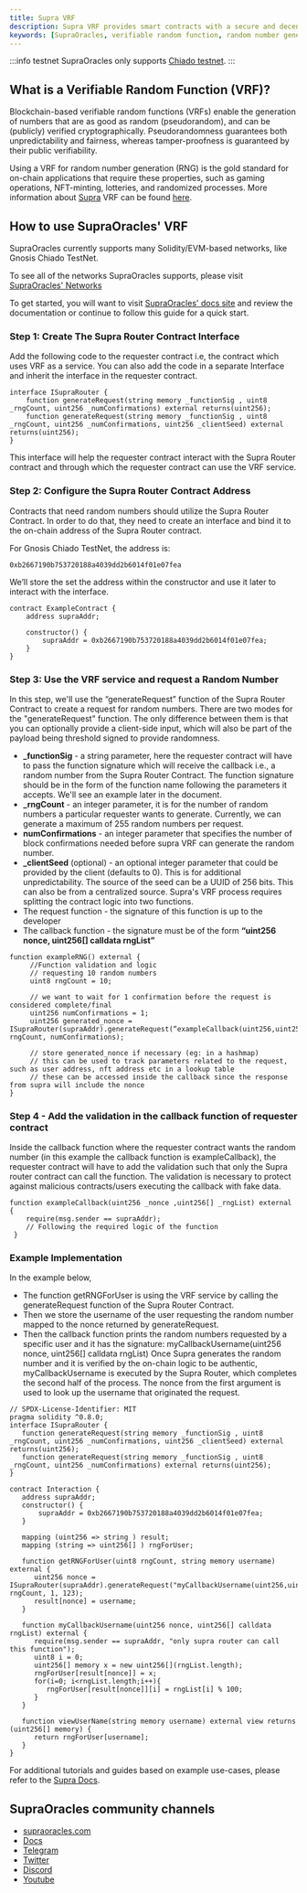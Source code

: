 ```yaml
---
title: Supra VRF
description: Supra VRF provides smart contracts with a secure and decentralized source of randomness that is unbiasable, unpredictable, and publicly verifiable. 
keywords: [SupraOracles, verifiable random function, random number generation]
---
```


:::info testnet
SupraOracles only supports [Chiado testnet](../../../about/networks/chiado.md).
:::

## What is a Verifiable Random Function (VRF)?

Blockchain-based verifiable random functions (VRFs) enable the generation of numbers that are as good as random (pseudorandom), and can be (publicly) verified cryptographically. Pseudorandomness guarantees both unpredictability and fairness, whereas tamper-proofness is guaranteed by their public verifiability.

Using a VRF for random number generation (RNG) is the gold standard for on-chain applications that require these properties, such as gaming operations, NFT-minting, lotteries, and randomized processes. More information about [Supra](https://supraoracles.com/) VRF can be found [here](https://supraoracles.com/docs/vrf1).


## How to use SupraOracles' VRF

SupraOracles currently supports many Solidity/EVM-based networks, like Gnosis Chiado TestNet.

To see all of the networks SupraOracles supports, please visit [SupraOracles' Networks](https://supraoracles.com/docs/vrf1/network-addresses)

To get started, you will want to visit [SupraOracles' docs site](https://supraoracles.com/docs/vrf1) and review the documentation or continue to follow this guide for a quick start.


### Step 1: Create The Supra Router Contract Interface

Add the following code to the requester contract i.e, the contract which uses VRF as a service. You can also add the code in a separate Interface and inherit the interface in the requester contract.

<Tabs>
  <TabItem value="solidity" label="Solidity" default>

```solidity
interface ISupraRouter { 
    function generateRequest(string memory _functionSig , uint8 _rngCount, uint256 _numConfirmations) external returns(uint256); 
    function generateRequest(string memory _functionSig , uint8 _rngCount, uint256 _numConfirmations, uint256 _clientSeed) external returns(uint256); 
}
```

  </TabItem>
</Tabs>

This interface will help the requester contract interact with the Supra Router contract and through which the requester contract can use the VRF service.


### Step 2: Configure the Supra Router Contract Address

Contracts that need random numbers should utilize the Supra Router Contract. In order to do that, they need to create an interface and bind it to the on-chain address of the Supra Router contract.

For Gnosis Chiado TestNet, the address is: 
```
0xb2667190b753720188a4039dd2b6014f01e07fea
```

We’ll store the set the address within the constructor and use it later to interact with the interface.


<Tabs>
  <TabItem value="solidity" label="Solidity" default>

```solidity
contract ExampleContract {
    address supraAddr;

    constructor() {
        supraAddr = 0xb2667190b753720188a4039dd2b6014f01e07fea;
    }
}
```

  </TabItem>
</Tabs>

### Step 3: Use the VRF service and request a Random Number

In this step, we'll use the “generateRequest” function of the Supra Router Contract to create a request for random numbers. There are two modes for the "generateRequest" function. The only difference between them is that you can optionally provide a client-side input, which will also be part of the payload being threshold signed to provide randomness.
* **_functionSig** - a string parameter, here the requester contract will have to pass the function signature which will receive the callback i.e., a random number from the Supra Router Contract. The function signature should be in the form of the function name following the parameters it accepts. We'll see an example later in the document.
* **_rngCount** - an integer parameter, it is for the number of random numbers a particular requester wants to generate. Currently, we can generate a maximum of 255 random numbers per request.
* **numConfirmations** - an integer parameter that specifies the number of block confirmations needed before supra VRF can generate the random number.
* **_clientSeed** (optional) - an optional integer parameter that could be provided by the client (defaults to 0). This is for additional unpredictability. The source of the seed can be a UUID of 256 bits. This can also be from a centralized source.
Supra's VRF process requires splitting the contract logic into two functions.
* The request function - the signature of this function is up to the developer
* The callback function - the signature must be of the form **“uint256 nonce, uint256[] calldata rngList”**

<Tabs>
  <TabItem value="solidity" label="Solidity" default>

```solidity
function exampleRNG() external {  
     //Function validation and logic
     // requesting 10 random numbers
     uint8 rngCount = 10; 

     // we want to wait for 1 confirmation before the request is considered complete/final
     uint256 numConfirmations = 1; 
     uint256 generated_nonce = ISupraRouter(supraAddr).generateRequest(“exampleCallback(uint256,uint256[])”, rngCount, numConfirmations);

     // store generated_nonce if necessary (eg: in a hashmap)
     // this can be used to track parameters related to the request, such as user address, nft address etc in a lookup table
     // these can be accessed inside the callback since the response from supra will include the nonce
}
```

  </TabItem>
</Tabs>

### Step 4 - Add the validation in the callback function of requester contract

Inside the callback function where the requester contract wants the random number (in this example the callback function is exampleCallback), the requester contract will have to add the validation such that only the Supra router contract can call the function. The validation is necessary to protect against malicious contracts/users executing the callback with fake data.

<Tabs>
  <TabItem value="solidity" label="Solidity" default>

```solidity
function exampleCallback(uint256 _nonce ,uint256[] _rngList) external {
    require(msg.sender == supraAddr);
    // Following the required logic of the function
 }
 ```

   </TabItem>
</Tabs>

### Example Implementation

In the example below,
* The function getRNGForUser is using the VRF service by calling the generateRequest function of the Supra Router Contract.
* Then we store the username of the user requesting the random number mapped to the nonce returned by generateRequest.
* Then the callback function prints the random numbers requested by a specific user and it has the signature: myCallbackUsername(uint256 nonce, uint256[] calldata rngList)
Once Supra generates the random number and it is verified by the on-chain logic to be authentic, myCallbackUsername is executed by the Supra Router, which completes the second half of the process. The nonce from the first argument is used to look up the username that originated the request.

<Tabs>
  <TabItem value="solidity" label="Solidity" default>

```solidity
// SPDX-License-Identifier: MIT
pragma solidity ^0.8.0;
interface ISupraRouter {
   function generateRequest(string memory _functionSig , uint8 _rngCount, uint256 _numConfirmations, uint256 _clientSeed) external returns(uint256);
   function generateRequest(string memory _functionSig , uint8 _rngCount, uint256 _numConfirmations) external returns(uint256);
}

contract Interaction {
   address supraAddr;
   constructor() {
       supraAddr = 0xb2667190b753720188a4039dd2b6014f01e07fea;
   }

   mapping (uint256 => string ) result;
   mapping (string => uint256[] ) rngForUser;

   function getRNGForUser(uint8 rngCount, string memory username) external {
      uint256 nonce =  ISupraRouter(supraAddr).generateRequest("myCallbackUsername(uint256,uint256[])", rngCount, 1, 123);
      result[nonce] = username;
   }

   function myCallbackUsername(uint256 nonce, uint256[] calldata rngList) external {
      require(msg.sender == supraAddr, "only supra router can call this function");
      uint8 i = 0;
      uint256[] memory x = new uint256[](rngList.length);
      rngForUser[result[nonce]] = x;
      for(i=0; i<rngList.length;i++){
         rngForUser[result[nonce]][i] = rngList[i] % 100;
      }
   }
   
   function viewUserName(string memory username) external view returns (uint256[] memory) {
      return rngForUser[username];
   }
}
```
   </TabItem>
</Tabs>

For additional tutorials and guides based on example use-cases, please refer to the [Supra Docs](https://supraoracles.com/docs/additional-guides).


## SupraOracles community channels

* [supraoracles.com](https://supraoracles.com)
* [Docs](https://supraoracles.com/docs/overview)
* [Telegram](https://t.me/SupraOracles)
* [Twitter](https://twitter.com/SupraOracles)
* [Discord](https://discord.gg/supraoracles)
* [Youtube](https://www.youtube.com/SupraOfficial)
